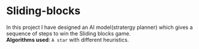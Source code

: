 # Sliding-blocks
In this project I have designed an AI model(stratergy planner) which gives a sequence of steps to win the Sliding blocks game.  
**Algorithms used**: ```A star``` with different heuristics.

